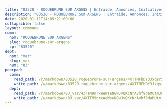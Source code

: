 ```yaml
---
title: "83520 - ROQUEBRUNE SUR ARGENS | Entraide, Annonces, Initiatives"
description: "83520 - ROQUEBRUNE SUR ARGENS | Entraide, Annonces, Initiatives"
date: 2020-01-11T14:09:21+09:00
collapsible: false
layout: commune
comm:
  nom: "ROQUEBRUNE SUR ARGENS"
  slug: roquebrune-sur-argens
  cp: "83520"
dept:
  nom: "Var"
  slug: var
  num: "83"
peerpad:
  comm:
    read_path: /r/markdown/83520_roquebrune-sur-argens/4XTTMFbDY3Jxqsr56EFELxrhkswXSWH5e4LWAgr6cQNk9UN3q
    write_path: /w/markdown/83520_roquebrune-sur-argens/4XTTMFbDY3Jxqsr56EFELxrhkswXSWH5e4LWAgr6cQNk9UN3q-K3TgUfjByEqZCQtWGmMM1PM152EFiW4LqwE5qxgwuGJkTYPiPMbA1RieDm4QgjnHginuSTtPQi5YGimA9kCqswr9mqAgML7FppGcEHVXTtUuZ6Ld5espwArbst9p2Z5FeV9BLmCj
  dept:
    read_path: /r/markdown/83_var/4XTTM9nrxWeWseNGwJvQKcNrAvhf9daMUtmJFyuTCRVRxiQhJ
    write_path: /w/markdown/83_var/4XTTM9nrxWeWseNGwJvQKcNrAvhf9daMUtmJFyuTCRVRxiQhJ-K3TgTkbV5EeE5ztheh8tn4MGBxq8r8BVQdiSVrn3rAQKUfBUzy1SpnL7kiXYD24VhE1ooCba4S1a12268DXaVL5Dh1W3oDQu8Yj58kjUk3PAVaf4GwZWkisJBFW5Z6TWnf5Ads7a
---
```


